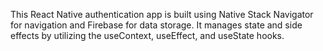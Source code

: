 This React Native authentication app is built using Native Stack Navigator for navigation and Firebase for data storage. It manages state and side effects by utilizing the useContext, useEffect, and useState hooks.
